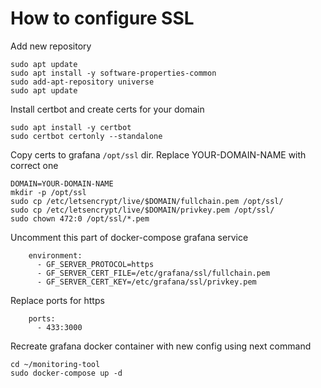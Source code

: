 # How to configure SSL

Add new repository
```
sudo apt update
sudo apt install -y software-properties-common
sudo add-apt-repository universe
sudo apt update
```

Install certbot and create certs for your domain
```
sudo apt install -y certbot
sudo certbot certonly --standalone
```

Copy certs to grafana `/opt/ssl` dir. Replace YOUR-DOMAIN-NAME with correct one
```
DOMAIN=YOUR-DOMAIN-NAME
mkdir -p /opt/ssl
sudo cp /etc/letsencrypt/live/$DOMAIN/fullchain.pem /opt/ssl/
sudo cp /etc/letsencrypt/live/$DOMAIN/privkey.pem /opt/ssl/
sudo chown 472:0 /opt/ssl/*.pem
```

Uncomment this part of docker-compose grafana service
```
    environment:
      - GF_SERVER_PROTOCOL=https
      - GF_SERVER_CERT_FILE=/etc/grafana/ssl/fullchain.pem
      - GF_SERVER_CERT_KEY=/etc/grafana/ssl/privkey.pem
```

Replace ports for https
```
    ports:
      - 433:3000
```

Recreate grafana docker container with new config using next command
```
cd ~/monitoring-tool
sudo docker-compose up -d
```
